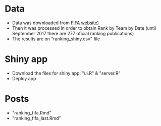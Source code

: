 # Data

* Data was downloaded from [FIFA website](http://www.fifa.com/fifa-world-ranking/ranking-table/men/))
* Then it was processed in order to obtain Rank by Team by Date (until September 2017 there are 277 oficial ranking publications)
* The results are on "ranking_shiny.csv" file

# Shiny app

* Download the files for shiny app: "ui.R" & "server.R"
* Deploy app

# Posts

* "ranking_fifa.Rmd"
* "ranking_fifa_last.Rmd"
